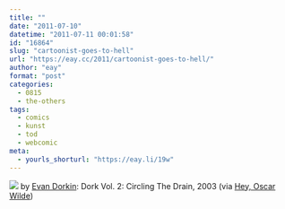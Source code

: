 ```yaml
---
title: ""
date: "2011-07-10"
datetime: "2011-07-11 00:01:58"
id: "16864"
slug: "cartoonist-goes-to-hell"
url: "https://eay.cc/2011/cartoonist-goes-to-hell/"
author: "eay"
format: "post"
categories:
  - 0815
  - the-others
tags:
  - comics
  - kunst
  - tod
  - webcomic
meta:
  - yourls_shorturl: "https://eay.li/19w"
---
```


![](https://eay.cc/uploads/2011/cartoonisthell.jpg) by [Evan Dorkin](http://www.houseoffun.com/): Dork Vol. 2: Circling The Drain, 2003 (via [Hey, Oscar Wilde](http://heyoscarwilde.tumblr.com/post/7457341021/road-to-nowhere-illustrated-by-evan-dorkin))
